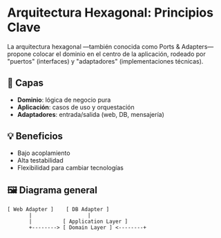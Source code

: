 # Arquitectura Hexagonal: Principios Clave

La arquitectura hexagonal —también conocida como Ports & Adapters— propone colocar el dominio en el centro de la aplicación, rodeado por "puertos" (interfaces) y "adaptadores" (implementaciones técnicas).

## 🧱 Capas

- **Dominio**: lógica de negocio pura
- **Aplicación**: casos de uso y orquestación
- **Adaptadores**: entrada/salida (web, DB, mensajería)

## 💡 Beneficios

- Bajo acoplamiento
- Alta testabilidad
- Flexibilidad para cambiar tecnologías

## 🖼 Diagrama general

```plaintext
[ Web Adapter ]    [ DB Adapter ]  
       |                  |  
       |          [ Application Layer ]  
       +--------> [ Domain Layer ] <--------+
